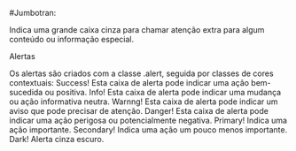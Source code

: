#Jumbotran:

Indica uma grande caixa cinza para chamar atenção extra para algum conteúdo ou informação especial.

Alertas

Os alertas são criados com a classe .alert, seguida por classes de cores contextuais:
Success! Esta caixa de alerta pode indicar uma ação bem-sucedida ou positiva.
Info! Esta caixa de alerta pode indicar uma mudança ou ação informativa neutra.
Warnng! Esta caixa de alerta pode indicar um aviso que pode precisar de atenção.
Danger! Esta caixa de alerta pode indicar uma ação perigosa ou potencialmente negativa.
Primary! Indica uma ação importante.
Secondary! Indica uma ação um pouco menos importante.
Dark! Alerta cinza escuro.